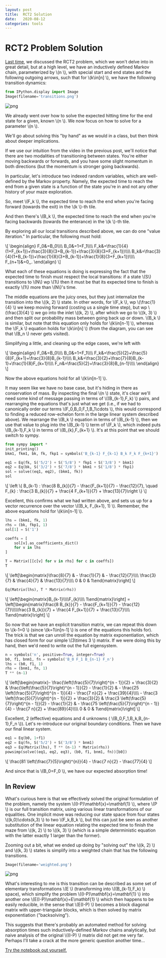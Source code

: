 ```yaml
---
layout: post
title:  RCT2 Solution
date:   2020-08-12
categories: tools
---
```


# RCT2 Problem Solution

[Last time](/2020/08/11/roller-coaster-tycoon-problem.html), we discussed the RCT2 problem, which we won't delve into in great detail, but at a high level, we have an inductively defined Markov chain, parameterized by  \\(n \\), with special start and end states and the following outgoing arrows, such that for  \\(k\in[n] \\), we have the following transition dynamics:

```python
from IPython.display import Image
Image(filename='transitions.png') 
```

![png](/assets/2020-08-12-rct2-solution_files/2020-08-12-rct2-solution_1_0.png)

We already went over how to solve the expected hitting time for the end state for a given, known  \\(n \\). We now focus on how to solve for a parameter  \\(n \\).

We'll go about solving this "by hand" as we would in a class, but then think about deeper implications.

If we use our intuition from the video in the previous post, we'll notice that there are two modalities of transitioning between states. You're either moving backwards or forwards, and you have some slight momentum in both directions (but the momentum is stronger going backwards).

In particular, let's introduce two indexed random variables, which are well-defined by the Markov property. Namely, the expected time to reach the end from a given state is a function of the state you're in and not any other history of your maze exploration. 

So, meet  \\(F\_k \\), the expected time to reach the end when you're facing forward (towards the exit) in the  \\(k \\)-th tile.

And then there's  \\(B\_k \\), the expected time to reach the end when you're facing backwards (towards the enterance) in the  \\(k \\)-th tile.

By exploring all our local transitions described above, we can do one "value iteration." In particular, the following must hold:

\\[
\begin{align}
F\_0&=B\_0\\\\\\\\
B\_0&=1+F\_1\\\\\\\\
F\_k&=\frac{1}{4}(1+F\_{k+1})+\frac{3}{8}(3+B\_{k-1})+\frac{3}{8}(3+F\_{k+1})\\\\\\\\
B\_k&=\frac{3}{4}(1+B\_{k-1})+\frac{1}{8}(3+B\_{k-1})+\frac{1}{8}(3+F\_{k+1})\\\\\\\\
F\_{n+1}&=0\,\,.
\end{align}
\\]

What each of these equations is doing is expressing the fact that the expected time to finish must respect the local transitions: if a state \\(S\\) transitions to \\(N\\) wp \\(1\\) then it must be that its expected time to finish is exactly \\(1\\) more than \\(N\\)'s time. 

The middle equations are the juicy ones, but they just internalize the transition into the  \\((k, 2) \\) state. In other words, for  \\(F\_k \\), wp  \\(\frac{1}{4} \\) we keep moving forward (costing us a single time step), but wp  \\(\frac{3}{4} \\) we go into the inlet  \\((k, 2) \\), after which we go to  \\((k, 3) \\) and then split our probability mass between going back up or down.  \\(B\_k \\) is similar, but note that this equation only holds for  \\(k\in[n-1] \\), whereas the  \\(F\_k \\) equation holds for  \\(k\in[n] \\) (from the diagram, you can see that  \\(B\_n \\) never gets visited).

Simplifying a little, and cleaning up the edge cases, we're left with

\\[
\begin{align}
F\_0&=B\_0\\\\\\\\
B\_0&=1+F\_1\\\\\\\\
F\_k&=\frac{5}{2}+\frac{5}{8}F\_{k+1}+\frac{3}{8}B\_{k-1}\\\\\\\\
B\_k&=\frac{3}{2}+\frac{7}{8}B\_{k-1}+\frac{1}{8}F\_{k+1}\\\\\\\\
F\_n&=\frac{5}{2}+\frac{3}{8}B\_{n-1}\\\\\\\\
\end{align}
\\]

Now the above equations hold for all  \\(k\in[n-1] \\).

It may seem like we have no base case, but it's hiding in there as conservation of mass. By inspecting the final  \\(n \\) state, it's clear we'll need some kind of message passing in terms of  \\((B\_{k-1},F\_k) \\) pairs, and rearranging the equations that's just what we get (i.e., if we had to canonically order our terms  \\(F\_0,B\_0,F\_1,B\_1\cdots \\), this would correspond to finding a reduced row-echelon form in the large linear system described above). We rearrange the  \\(B\_k \\) equation in terms of  \\(B\_{k-1} \\), then we use that value to plug into the  \\(B\_{k-1} \\) term of  \\(F\_k \\), which indeed puts  \\(B\_{k-1},F\_k \\) in terms of  \\(B\_{k},F\_{k+1} \\). It's at this point that we should switch to sympy.

```python
from sympy import *
init_printing()
bkm1, fkm1, bk, fk, fkp1 = symbols('B_{k-1} F_{k-1} B_k F_k F_{k+1}')

eq1 = Eq(fk, S('5/2') + S('5/8') * fkp1 + S('3/8') * bkm1)
eq2 = Eq(bk, S('3/2') + S('7/8') * bkm1 + S('1/8') * fkp1)
sol = solve((eq1, eq2), (bkm1, fk))
sol
```

\\[
\left \\{ B\_{k-1} : \frac{8 B\_{k}}{7} - \frac{F\_{k+1}}{7} - \frac{12}{7}, \quad F\_{k} : \frac{3 B\_{k}}{7} + \frac{4 F\_{k+1}}{7} + \frac{13}{7}\right \\}
\\]

Excellent, this confirms what we had written above, and sets us up for a vector recurrence over the vector  \\((B\_k, F\_{k+1}, 1) \\). Remember, the above equations hold for  \\(k\in[n-1] \\).

```python
lhs = (bkm1, fk, 1)
rhs = (bk, fkp1, 1)
sol[1] = S('1')

coeffs = [
    sol[v].as_coefficients_dict()
    for v in lhs
]

T = Matrix([[c[v] for v in rhs] for c in coeffs])
T
```

\\[
\left[\begin{matrix}\frac{8}{7} & - \frac{1}{7} & - \frac{12}{7}\\\\\\\\
\frac{3}{7} & \frac{4}{7} & \frac{13}{7}\\\\\\\\
0 & 0 & 1\end{matrix}\right]
\\]

```python
Eq(Matrix(lhs), T * Matrix(rhs))
```

\\[
\left[\begin{matrix}B\_{k-1}\\\\\\\\F\_{k}\\\\\\\\ 1\end{matrix}\right] = \left[\begin{matrix}\frac{8 B\_{k}}{7} - \frac{F\_{k+1}}{7} - \frac{12}{7}\\\\\\\\\frac{3 B\_{k}}{7} + \frac{4 F\_{k+1}}{7} + \frac{13}{7}\\\\\\\\ 1\end{matrix}\right]
\\]

So now that we have an explicit transition matrix, we can repeat this down to  \\(k-1=0 \\) (since  \\(k=1\in[n-1] \\) is one of the equations this holds for). The trick is that we can unroll the equation by matrix exponentiation, which has closed form for our simple  \\(3\times 3 \\) matrix. If we were doing this by hand, then we'd need to write out the full eigensystem.

```python
n = symbols('n', positive=True, integer=True)
b0, f1, bnm1, fn = symbols('B_0 F_1 B_{n-1} F_n')
lhs = (b0, f1, 1)
rhs = (bnm1, fn, 1)
T ** (n-1)
```

\\[
\left[\begin{matrix}- \frac{\left(\frac{5}{7}\right)^{n - 1}}{2} + \frac{3}{2} & \frac{\left(\frac{5}{7}\right)^{n - 1}}{2} - \frac{1}{2} & - \frac{25 \left(\frac{5}{7}\right)^{n - 1}}{4} - \frac{7 n}{2} + \frac{39}{4}\\\\\\\\ - \frac{3 \left(\frac{5}{7}\right)^{n - 1}}{2} + \frac{3}{2} & \frac{3 \left(\frac{5}{7}\right)^{n - 1}}{2} - \frac{1}{2} & - \frac{75 \left(\frac{5}{7}\right)^{n - 1}}{4} - \frac{7 n}{2} + \frac{89}{4}\\\\\\\\ 0 & 0 & 1\end{matrix}\right]
\\]

Excellent, 2 (effective) equations and 4 unknowns ( \\(B\_0,F\_1,B\_k,B\_{n-1},F\_n \\)). Let's re-introduce our original boundary conditions. Then we have our final linear system.
 
```python
eq1 = Eq(b0, 1+f1)
eq2 = Eq(fn, S('5/2') + S('3/8') * bnm1)
eq3 = Eq(Matrix(lhs), T ** (n-1) * Matrix(rhs))
powsimp(solve((eq1, eq2, eq3), (b0, f1, bnm1, fn))[b0])
```

\\[
\frac{81 \left(\frac{7}{5}\right)^{n}}{4} - \frac{7 n}{2} - \frac{77}{4}
\\]

And since that is  \\(B\_0=F\_0 \\), we have our expected absorption time!

## In Review

What's curious here is that we effectively solved the original formulation of the problem, namely the system  \\((I-P)\mathbf{x}=\mathbf{1} \\), where  \\(P \\) is our full transition matrix, using various linear transformations of our equalities. One implicit move was reducing our state space from four states  \\((k,0)\cdots(k,3) \\) to two  \\(F\_k,B\_k \\), but this can just be seen as another substitution of the linear equation relating the expected time to finish the maze from  \\((k, 2) \\) to  \\((k, 3) \\) (which is a simple deterministic equation with the latter exactly 1 larger than the former).

Zooming out a bit, what we ended up doing by "solving out" the  \\((k, 2) \\) and  \\((k, 3) \\) states is simplify into a weighted chain that has the following transitions.

```python
Image(filename='weighted.png') 
```

![png](/assets/2020-08-12-rct2-solution_files/2020-08-12-rct2-solution_12_0.png)

What's interesting to me is this transition can be described as some set of elementary transformations  \\(E \\) (transforming into  \\((B\_{k-1},F\_k) \\) space), which simplify the problem  \\((I-P)\mathbf{x}=\mathbf{1} \\) into another one  \\(E(I-P)\mathbf{x}=E\mathbf{1} \\) which then happens to be easily reducible, in the sense that  \\(E(I-P) \\) becomes a block diagonal matrix with upper-triangular blocks, which is then solved by matrix exponentiation ("backsolving").

This suggests that there's probably an automated method for solving absorption times such inductively-defined Markov chains analytically, but naive analysis of the original  \\((I-P) \\) matrix did not get me very far. Perhaps I'll take a crack at the more generic question another time...

[Try the notebook out yourself.](/assets/2020-08-12-rct2-solution.ipynb)

